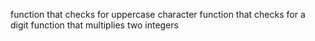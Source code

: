function that checks for uppercase character
function that checks for a digit
function that multiplies two integers
